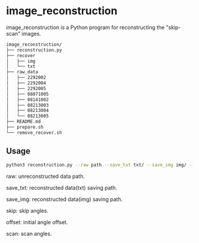 # image_reconstruction

image_reconstruction is a Python program for reconstructing the "skip-scan" images.

```bash
image_reconstruction/
├── reconstruction.py
├── recover
│   ├── img
│   └── txt
├── raw_data
│   ├── 2292002
│   ├── 2292004
│   ├── 2292005
│   ├── 08071005
│   ├── 08141002
│   ├── 08213003
│   ├── 08213004
│   └── 08213005
├── README.md
├── prepare.sh
└── remove_recover.sh
```

## Usage

```bash
python3 reconstruction.py --raw path --save_txt txt/ --save_img img/ --skip 2 --offset 1 --scan 1 
```
raw: unreconstructed data path.         
      
save_txt: reconstructed data(txt) saving path.  
 
save_img: reconstructed data(img) saving path.

skip: skip angles.  

offset: initial angle offset.   

scan: scan angles.  
